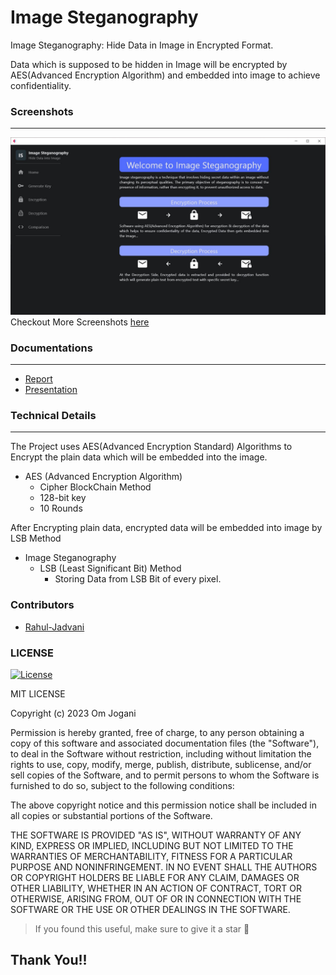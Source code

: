 # Image Steganography
Image Steganography: Hide Data in Image in Encrypted Format.

Data which is supposed to be hidden in Image will be encrypted by AES(Advanced Encryption Algorithm) and embedded into image to achieve confidentiality.


### Screenshots

---
![HomeScreen](https://github.com/Rahul-Jadvani/Steg-Chain/blob/main/Screenshots/home_screen.JPG)
Checkout More Screenshots [here](https://github.com/Rahul-Jadvani/Steg-Chain/blob/main/Screenshots)

### Documentations

---
- [Report]()
- [Presentation]()


### Technical Details

---
The Project uses AES(Advanced Encryption Standard) Algorithms to Encrypt the plain data which will be embedded into the image.
- AES (Advanced Encryption Algorithm)
  - Cipher BlockChain Method
  - 128-bit key
  - 10 Rounds

After Encrypting plain data, encrypted data will be embedded into image by LSB Method
- Image Steganography
  - LSB (Least Significant Bit) Method
    - Storing Data from LSB Bit of every pixel.

### Contributors

- [Rahul-Jadvani](https://github.com/Rahul-Jadvani)

### LICENSE
[![License](https://img.shields.io/github/license/omjogani/Image-steganography?color=565BDD&style=for-the-badge)](./LICENSE)

MIT LICENSE

Copyright (c) 2023 Om Jogani

Permission is hereby granted, free of charge, to any person obtaining a copy
of this software and associated documentation files (the "Software"), to deal
in the Software without restriction, including without limitation the rights
to use, copy, modify, merge, publish, distribute, sublicense, and/or sell
copies of the Software, and to permit persons to whom the Software is
furnished to do so, subject to the following conditions:

The above copyright notice and this permission notice shall be included in all
copies or substantial portions of the Software.

THE SOFTWARE IS PROVIDED "AS IS", WITHOUT WARRANTY OF ANY KIND, EXPRESS OR
IMPLIED, INCLUDING BUT NOT LIMITED TO THE WARRANTIES OF MERCHANTABILITY,
FITNESS FOR A PARTICULAR PURPOSE AND NONINFRINGEMENT. IN NO EVENT SHALL THE
AUTHORS OR COPYRIGHT HOLDERS BE LIABLE FOR ANY CLAIM, DAMAGES OR OTHER
LIABILITY, WHETHER IN AN ACTION OF CONTRACT, TORT OR OTHERWISE, ARISING FROM,
OUT OF OR IN CONNECTION WITH THE SOFTWARE OR THE USE OR OTHER DEALINGS IN THE
SOFTWARE.

>If you found this useful, make sure to give it a star 🌟
## Thank You!!
